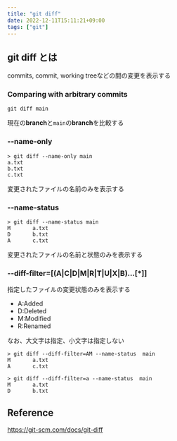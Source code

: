 ```yaml
---
title: "git diff"
date: 2022-12-11T15:11:21+09:00
tags: ["git"]
---
```

## git diff とは

commits, commit, working treeなどの間の変更を表示する

### Comparing with arbitrary commits

```shell
git diff main
```

現在の**branch**と`main`の**branch**を比較する

### --name-only

```shell
> git diff --name-only main
a.txt
b.txt
c.txt
```

変更されたファイルの名前のみを表示する

### --name-status

```shell
> git diff --name-status main
M       a.txt
D       b.txt
A       c.txt
```

変更されたファイルの名前と状態のみを表示する

### --diff-filter=[(A|C|D|M|R|T|U|X|B)…​[*]]

指定したファイルの変更状態のみを表示する

- A:Added
- D:Deleted
- M:Modified
- R:Renamed

なお、大文字は指定、小文字は指定しない

```shell:upper-case letters
> git diff --diff-filter=AM --name-status  main
M       a.txt
A       c.txt
```

```shell:lower-case letters
> git diff --diff-filter=a --name-status  main
M       a.txt
D       b.txt
```

## Reference

https://git-scm.com/docs/git-diff
